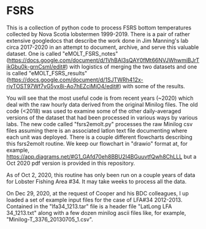 # FSRS
This is a collection of python code to process FSRS bottom temperatures collected by Nova Scotia lobstermen 1999-2019.
There is a pair of rather extensive googledocs that describe the work done in Jim Manning's lab circa 2017-2020 in an attempt to document, archive, and serve this valuable dataset.
One is called "eMOLT_FSRS_notes" (https://docs.google.com/document/d/1VhBAl3sQAY0fMt66NVJWhwmiBJrTikGbu0k-grnCsmI/edit#) with logistics of merging the two datasets and one is called "eMOLT_FSRS_results"
(https://docs.google.com/document/d/1SJTWRh412x-rjyTOST97Wf7yG5yx8i-Ao7hEZciMjO4/edit#) with some of the results.

You will see that the most useful code is from recent years (~2020) which deal with the raw hourly data derived from the original Minilog files.
The old code (<2018) was used to examine some of the other daily-averaged versions of the dataset that had been processed in various ways by various labs.
The new code called "fsrs2emolt.py" processes the raw Minilog csv files assuming there is an associated latlon text file documenting where each unit was deployed.
There is a couple different flowcharts describing this fsrs2emolt routine. We keep our flowchart in "drawio" format at, for example, https://app.diagrams.net/#G1_GAfd70eh8BBU2I4BGuuvtfQwh8ChLLL but a Oct 2020 pdf version is provided in this repository.

As of Oct 2, 2020, this routine has only been run on a couple years of data for Lobster Fishing Area #34. It may take weeks to process all the data.

On Dec 29, 2020, at the request of Cooper and his BDC colleagues, I up loaded a set of example input files for the case of LFA#34 2012-2013.  Contained in the "lfa34_1213.tar" file is a header file "LatLong LFA 34_1213.txt" along with a few dozen minilog ascii files like, for example, "Minilog-T_3376_20130705_1.csv".
